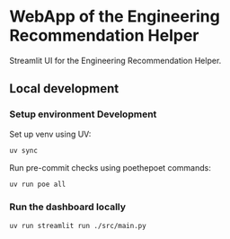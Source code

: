 # WebApp of the Engineering Recommendation Helper
Streamlit UI for the Engineering Recommendation Helper.

## Local development

### Setup environment Development
Set up venv using UV:
```bash
uv sync
```

Run pre-commit checks using poethepoet commands:
```bash
uv run poe all
```

### Run the dashboard locally
```sh
uv run streamlit run ./src/main.py
```